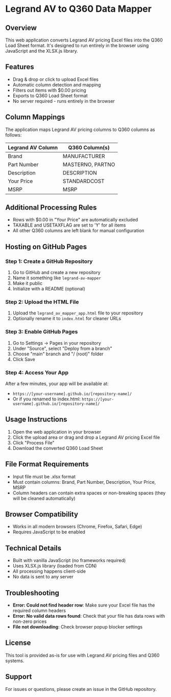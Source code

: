 # Legrand AV to Q360 Data Mapper

## Overview
This web application converts Legrand AV pricing Excel files into the Q360 Load Sheet format. It's designed to run entirely in the browser using JavaScript and the XLSX.js library.

## Features
- Drag & drop or click to upload Excel files
- Automatic column detection and mapping
- Filters out items with $0.00 pricing
- Exports to Q360 Load Sheet format
- No server required - runs entirely in the browser

## Column Mappings
The application maps Legrand AV pricing columns to Q360 columns as follows:

| Legrand AV Column | Q360 Column(s) |
|------------------|----------------|
| Brand | MANUFACTURER |
| Part Number | MASTERNO, PARTNO |
| Description | DESCRIPTION |
| Your Price | STANDARDCOST |
| MSRP | MSRP |

## Additional Processing Rules
- Rows with $0.00 in "Your Price" are automatically excluded
- TAXABLE and USETAXFLAG are set to 'Y' for all items
- All other Q360 columns are left blank for manual configuration

## Hosting on GitHub Pages

### Step 1: Create a GitHub Repository
1. Go to GitHub and create a new repository
2. Name it something like `legrand-av-mapper`
3. Make it public
4. Initialize with a README (optional)

### Step 2: Upload the HTML File
1. Upload the `legrand_av_mapper_app.html` file to your repository
2. Optionally rename it to `index.html` for cleaner URLs

### Step 3: Enable GitHub Pages
1. Go to Settings → Pages in your repository
2. Under "Source", select "Deploy from a branch"
3. Choose "main" branch and "/ (root)" folder
4. Click Save

### Step 4: Access Your App
After a few minutes, your app will be available at:
- `https://[your-username].github.io/[repository-name]/`
- Or if you renamed to index.html: `https://[your-username].github.io/[repository-name]/`

## Usage Instructions
1. Open the web application in your browser
2. Click the upload area or drag and drop a Legrand AV pricing Excel file
3. Click "Process File"
4. Download the converted Q360 Load Sheet

## File Format Requirements
- Input file must be .xlsx format
- Must contain columns: Brand, Part Number, Description, Your Price, MSRP
- Column headers can contain extra spaces or non-breaking spaces (they will be cleaned automatically)

## Browser Compatibility
- Works in all modern browsers (Chrome, Firefox, Safari, Edge)
- Requires JavaScript to be enabled

## Technical Details
- Built with vanilla JavaScript (no frameworks required)
- Uses XLSX.js library (loaded from CDN)
- All processing happens client-side
- No data is sent to any server

## Troubleshooting
- **Error: Could not find header row**: Make sure your Excel file has the required column headers
- **Error: No valid data rows found**: Check that your file has data rows with non-zero prices
- **File not downloading**: Check browser popup blocker settings

## License
This tool is provided as-is for use with Legrand AV pricing files and Q360 systems.

## Support
For issues or questions, please create an issue in the GitHub repository.